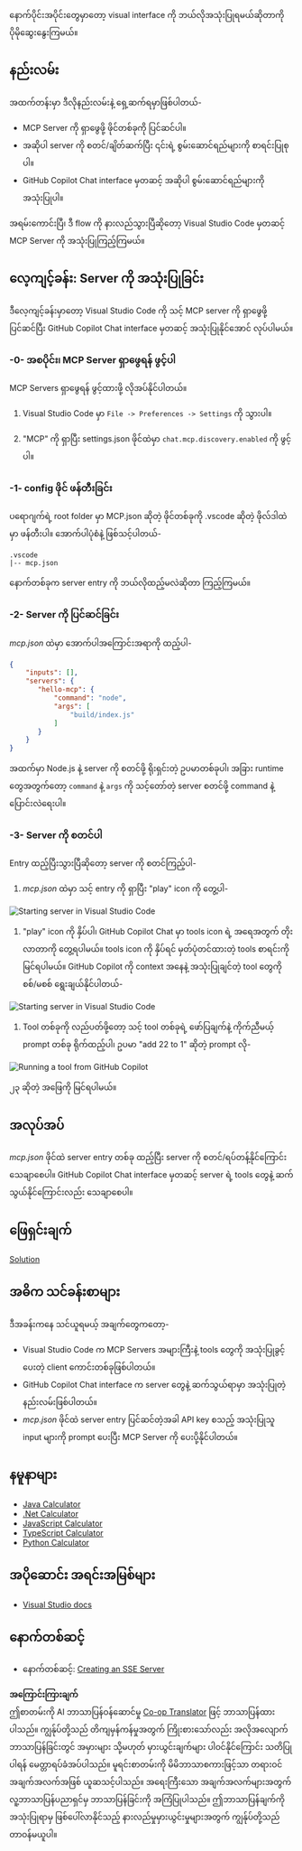 <!--
CO_OP_TRANSLATOR_METADATA:
{
  "original_hash": "54e9ffc5dba01afcb8880a9949fd1881",
  "translation_date": "2025-07-13T19:37:26+00:00",
  "source_file": "03-GettingStarted/04-vscode/README.md",
  "language_code": "my"
}
-->
နောက်ပိုင်းအပိုင်းတွေမှာတော့ visual interface ကို ဘယ်လိုအသုံးပြုရမယ်ဆိုတာကို ပိုမိုဆွေးနွေးကြမယ်။

## နည်းလမ်း

အထက်တန်းမှာ ဒီလိုနည်းလမ်းနဲ့ ရှေ့ဆက်ရမှာဖြစ်ပါတယ်-

- MCP Server ကို ရှာဖွေဖို့ ဖိုင်တစ်ခုကို ပြင်ဆင်ပါ။
- အဆိုပါ server ကို စတင်/ချိတ်ဆက်ပြီး ၎င်းရဲ့ စွမ်းဆောင်ရည်များကို စာရင်းပြုစုပါ။
- GitHub Copilot Chat interface မှတဆင့် အဆိုပါ စွမ်းဆောင်ရည်များကို အသုံးပြုပါ။

အရမ်းကောင်းပြီ၊ ဒီ flow ကို နားလည်သွားပြီဆိုတော့ Visual Studio Code မှတဆင့် MCP Server ကို အသုံးပြုကြည့်ကြမယ်။

## လေ့ကျင့်ခန်း: Server ကို အသုံးပြုခြင်း

ဒီလေ့ကျင့်ခန်းမှာတော့ Visual Studio Code ကို သင့် MCP server ကို ရှာဖွေဖို့ ပြင်ဆင်ပြီး GitHub Copilot Chat interface မှတဆင့် အသုံးပြုနိုင်အောင် လုပ်ပါမယ်။

### -0- အစပိုင်း၊ MCP Server ရှာဖွေရန် ဖွင့်ပါ

MCP Servers ရှာဖွေရန် ဖွင့်ထားဖို့ လိုအပ်နိုင်ပါတယ်။

1. Visual Studio Code မှာ `File -> Preferences -> Settings` ကို သွားပါ။

1. "MCP" ကို ရှာပြီး settings.json ဖိုင်ထဲမှာ `chat.mcp.discovery.enabled` ကို ဖွင့်ပါ။

### -1- config ဖိုင် ဖန်တီးခြင်း

ပရောဂျက်ရဲ့ root folder မှာ MCP.json ဆိုတဲ့ ဖိုင်တစ်ခုကို .vscode ဆိုတဲ့ ဖိုလ်ဒါထဲမှာ ဖန်တီးပါ။ အောက်ပါပုံစံနဲ့ ဖြစ်သင့်ပါတယ်-

```text
.vscode
|-- mcp.json
```

နောက်တစ်ခုက server entry ကို ဘယ်လိုထည့်မလဲဆိုတာ ကြည့်ကြမယ်။

### -2- Server ကို ပြင်ဆင်ခြင်း

*mcp.json* ထဲမှာ အောက်ပါအကြောင်းအရာကို ထည့်ပါ-

```json
{
    "inputs": [],
    "servers": {
       "hello-mcp": {
           "command": "node",
           "args": [
               "build/index.js"
           ]
       }
    }
}
```

အထက်မှာ Node.js နဲ့ server ကို စတင်ဖို့ ရိုးရှင်းတဲ့ ဥပမာတစ်ခုပါ၊ အခြား runtime တွေအတွက်တော့ `command` နဲ့ `args` ကို သင့်တော်တဲ့ server စတင်ဖို့ command နဲ့ ပြောင်းလဲရေးပါ။

### -3- Server ကို စတင်ပါ

Entry ထည့်ပြီးသွားပြီဆိုတော့ server ကို စတင်ကြည့်ပါ-

1. *mcp.json* ထဲမှာ သင့် entry ကို ရှာပြီး "play" icon ကို တွေ့ပါ-

  ![Starting server in Visual Studio Code](../../../../translated_images/vscode-start-server.8e3c986612e3555de47e5b1e37b2f3020457eeb6a206568570fd74a17e3796ad.my.png)  

1. "play" icon ကို နှိပ်ပါ၊ GitHub Copilot Chat မှာ tools icon ရဲ့ အရေအတွက် တိုးလာတာကို တွေ့ရပါမယ်။ tools icon ကို နှိပ်ရင် မှတ်ပုံတင်ထားတဲ့ tools စာရင်းကို မြင်ရပါမယ်။ GitHub Copilot ကို context အနေနဲ့ အသုံးပြုချင်တဲ့ tool တွေကို စစ်/မစစ် ရွေးချယ်နိုင်ပါတယ်-

  ![Starting server in Visual Studio Code](../../../../translated_images/vscode-tool.0b3bbea2fb7d8c26ddf573cad15ef654e55302a323267d8ee6bd742fe7df7fed.my.png)

1. Tool တစ်ခုကို လည်ပတ်ဖို့တော့ သင့် tool တစ်ခုရဲ့ ဖော်ပြချက်နဲ့ ကိုက်ညီမယ့် prompt တစ်ခု ရိုက်ထည့်ပါ၊ ဥပမာ "add 22 to 1" ဆိုတဲ့ prompt လို-

  ![Running a tool from GitHub Copilot](../../../../translated_images/vscode-agent.d5a0e0b897331060518fe3f13907677ef52b879db98c64d68a38338608f3751e.my.png)

  ၂၃ ဆိုတဲ့ အဖြေကို မြင်ရပါမယ်။

## အလုပ်အပ်

*mcp.json* ဖိုင်ထဲ server entry တစ်ခု ထည့်ပြီး server ကို စတင်/ရပ်တန့်နိုင်ကြောင်း သေချာစေပါ။ GitHub Copilot Chat interface မှတဆင့် server ရဲ့ tools တွေနဲ့ ဆက်သွယ်နိုင်ကြောင်းလည်း သေချာစေပါ။

## ဖြေရှင်းချက်

[Solution](./solution/README.md)

## အဓိက သင်ခန်းစာများ

ဒီအခန်းကနေ သင်ယူရမယ့် အချက်တွေကတော့-

- Visual Studio Code က MCP Servers အများကြီးနဲ့ tools တွေကို အသုံးပြုခွင့်ပေးတဲ့ client ကောင်းတစ်ခုဖြစ်ပါတယ်။
- GitHub Copilot Chat interface က server တွေနဲ့ ဆက်သွယ်ရာမှာ အသုံးပြုတဲ့ နည်းလမ်းဖြစ်ပါတယ်။
- *mcp.json* ဖိုင်ထဲ server entry ပြင်ဆင်တဲ့အခါ API key စသည့် အသုံးပြုသူ input များကို prompt ပေးပြီး MCP Server ကို ပေးပို့နိုင်ပါတယ်။

## နမူနာများ

- [Java Calculator](../samples/java/calculator/README.md)
- [.Net Calculator](../../../../03-GettingStarted/samples/csharp)
- [JavaScript Calculator](../samples/javascript/README.md)
- [TypeScript Calculator](../samples/typescript/README.md)
- [Python Calculator](../../../../03-GettingStarted/samples/python)

## အပိုဆောင်း အရင်းအမြစ်များ

- [Visual Studio docs](https://code.visualstudio.com/docs/copilot/chat/mcp-servers)

## နောက်တစ်ဆင့်

- နောက်တစ်ဆင့်: [Creating an SSE Server](../05-sse-server/README.md)

**အကြောင်းကြားချက်**  
ဤစာတမ်းကို AI ဘာသာပြန်ဝန်ဆောင်မှု [Co-op Translator](https://github.com/Azure/co-op-translator) ဖြင့် ဘာသာပြန်ထားပါသည်။ ကျွန်ုပ်တို့သည် တိကျမှန်ကန်မှုအတွက် ကြိုးစားသော်လည်း အလိုအလျောက် ဘာသာပြန်ခြင်းတွင် အမှားများ သို့မဟုတ် မှားယွင်းချက်များ ပါဝင်နိုင်ကြောင်း သတိပြုပါရန် မေတ္တာရပ်ခံအပ်ပါသည်။ မူရင်းစာတမ်းကို မိမိဘာသာစကားဖြင့်သာ တရားဝင်အချက်အလက်အဖြစ် ယူဆသင့်ပါသည်။ အရေးကြီးသော အချက်အလက်များအတွက် လူ့ဘာသာပြန်ပညာရှင်မှ ဘာသာပြန်ခြင်းကို အကြံပြုပါသည်။ ဤဘာသာပြန်ချက်ကို အသုံးပြုရာမှ ဖြစ်ပေါ်လာနိုင်သည့် နားလည်မှုမှားယွင်းမှုများအတွက် ကျွန်ုပ်တို့သည် တာဝန်မယူပါ။